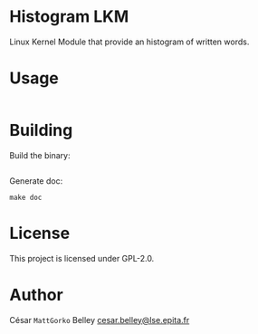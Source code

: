 Histogram LKM
============

Linux Kernel Module that provide an histogram of written words.

# Usage

```shell

```

# Building

Build the binary:
```shell

```

Generate doc:
```
make doc
```

# License

This project is licensed under GPL-2.0.

# Author

César `MattGorko` Belley <cesar.belley@lse.epita.fr>
